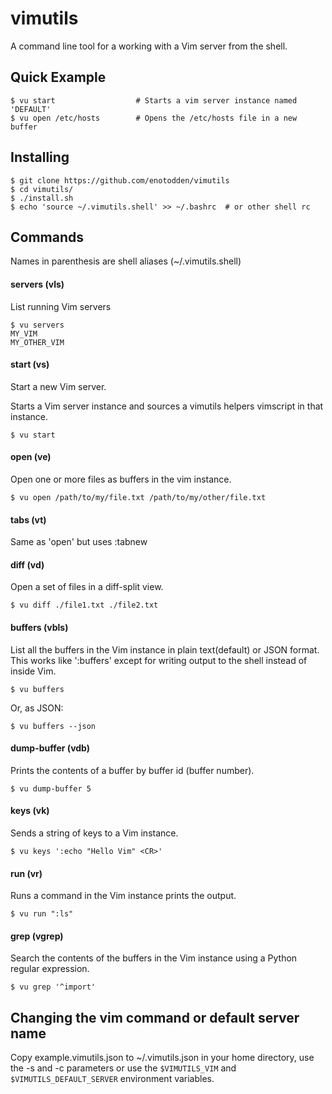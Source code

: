 vimutils
========

A command line tool for a working with a Vim server from the shell.


## Quick Example


    $ vu start                  # Starts a vim server instance named 'DEFAULT'
    $ vu open /etc/hosts        # Opens the /etc/hosts file in a new buffer


## Installing

    $ git clone https://github.com/enotodden/vimutils
    $ cd vimutils/
    $ ./install.sh
    $ echo 'source ~/.vimutils.shell' >> ~/.bashrc  # or other shell rc

## Commands

Names in parenthesis are shell aliases (~/.vimutils.shell)

#### servers (vls)

List running Vim servers

    $ vu servers
    MY_VIM
    MY_OTHER_VIM

#### start (vs)

Start a new Vim server.

Starts a Vim server instance and sources a vimutils helpers vimscript
in that instance.

    $ vu start


#### open (ve)

Open one or more files as buffers in the vim instance.

    $ vu open /path/to/my/file.txt /path/to/my/other/file.txt

#### tabs (vt)

Same as 'open' but uses :tabnew

#### diff (vd)

Open a set of files in a diff-split view.

    $ vu diff ./file1.txt ./file2.txt

#### buffers (vbls)

List all the buffers in the Vim instance in plain text(default)
or JSON format.
This works like ':buffers' except for writing output
to the shell instead of inside Vim.

    $ vu buffers

Or, as JSON:

    $ vu buffers --json


#### dump-buffer (vdb)

Prints the contents of a buffer by buffer id (buffer number).

    $ vu dump-buffer 5

#### keys (vk)

Sends a string of keys to a Vim instance.

    $ vu keys ':echo "Hello Vim" <CR>'

#### run (vr)

Runs a command in the Vim instance prints the output.

    $ vu run ":ls"


#### grep (vgrep)

Search the contents of the buffers in the Vim instance using a Python
regular expression.

    $ vu grep '^import'

## Changing the vim command or default server name

Copy example.vimutils.json to ~/.vimutils.json in your home directory,
use the -s and -c parameters or use the `$VIMUTILS_VIM` and 
`$VIMUTILS_DEFAULT_SERVER` environment variables.



